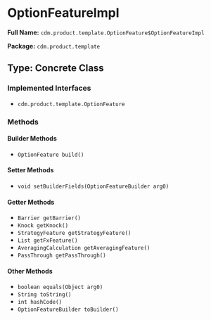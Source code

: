 # OptionFeatureImpl

**Full Name:** `cdm.product.template.OptionFeature$OptionFeatureImpl`

**Package:** `cdm.product.template`

## Type: Concrete Class

### Implemented Interfaces

- `cdm.product.template.OptionFeature`

### Methods

#### Builder Methods

- `OptionFeature build()`

#### Setter Methods

- `void setBuilderFields(OptionFeatureBuilder arg0)`

#### Getter Methods

- `Barrier getBarrier()`
- `Knock getKnock()`
- `StrategyFeature getStrategyFeature()`
- `List getFxFeature()`
- `AveragingCalculation getAveragingFeature()`
- `PassThrough getPassThrough()`

#### Other Methods

- `boolean equals(Object arg0)`
- `String toString()`
- `int hashCode()`
- `OptionFeatureBuilder toBuilder()`

